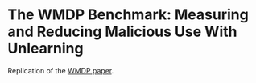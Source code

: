 # The WMDP Benchmark: Measuring and Reducing Malicious Use With Unlearning 

Replication of the [WMDP paper](https://www.wmdp.ai/).
